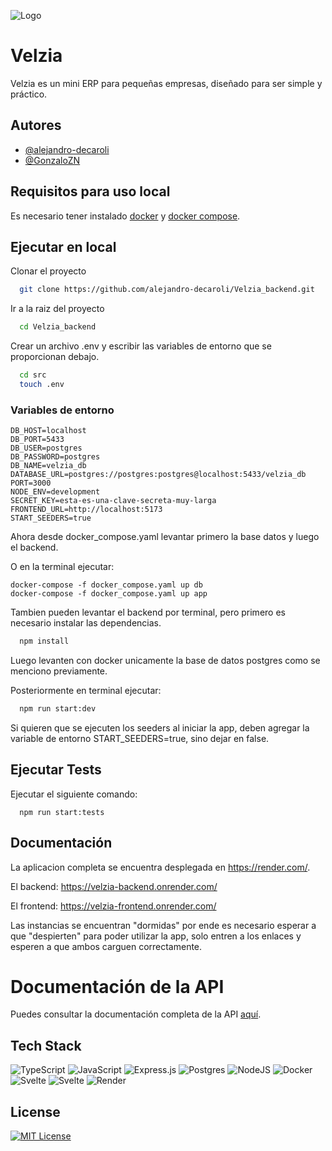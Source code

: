 ![Logo](https://github.com/user-attachments/assets/29c85e36-fe28-496c-8b20-be96fd504f4f)


# Velzia

Velzia es un mini ERP para pequeñas empresas, diseñado para ser simple y práctico.




## Autores

- [@alejandro-decaroli](https://github.com/alejandro-decaroli)
- [@GonzaloZN](https://github.com/GonzaloZN)


## Requisitos para uso local

Es necesario tener instalado [docker](https://www.docker.com/) y [docker compose](https://docs.docker.com/compose/).


    
## Ejecutar en local

Clonar el proyecto

```bash
  git clone https://github.com/alejandro-decaroli/Velzia_backend.git
```

Ir a la raiz del proyecto

```bash
  cd Velzia_backend
```

Crear un archivo .env y escribir las variables de entorno que se proporcionan debajo.

```bash
  cd src
  touch .env
``` 

### Variables de entorno

```
DB_HOST=localhost
DB_PORT=5433
DB_USER=postgres
DB_PASSWORD=postgres
DB_NAME=velzia_db
DATABASE_URL=postgres://postgres:postgres@localhost:5433/velzia_db
PORT=3000
NODE_ENV=development
SECRET_KEY=esta-es-una-clave-secreta-muy-larga
FRONTEND_URL=http://localhost:5173
START_SEEDERS=true
```

Ahora desde docker_compose.yaml levantar primero la base datos y luego el backend.

O en la terminal ejecutar:
```
docker-compose -f docker_compose.yaml up db
docker-compose -f docker_compose.yaml up app
``` 

Tambien pueden levantar el backend por terminal, pero primero es necesario instalar las dependencias.

```bash
  npm install
```
Luego levanten con docker unicamente la base de datos postgres como se menciono previamente.

Posteriormente en terminal ejecutar:

```bash
  npm run start:dev
```

Si quieren que se ejecuten los seeders al iniciar la app, deben agregar la variable de entorno START_SEEDERS=true, sino dejar en false.


## Ejecutar Tests

Ejecutar el siguiente comando:

```
  npm run start:tests
```


## Documentación

La aplicacion completa se encuentra desplegada en https://render.com/.

El backend: https://velzia-backend.onrender.com/

El frontend: https://velzia-frontend.onrender.com/

Las instancias se encuentran "dormidas" por ende es necesario esperar a que "despierten" para poder utilizar la app, solo entren a los enlaces y esperen a que ambos carguen correctamente.

# Documentación de la API

Puedes consultar la documentación completa de la API [aquí](src/docs/api.md).
## Tech Stack
![TypeScript](https://img.shields.io/badge/typescript-%23007ACC.svg?style=for-the-badge&logo=typescript&logoColor=white)
![JavaScript](https://img.shields.io/badge/javascript-%23323330.svg?style=for-the-badge&logo=javascript&logoColor=%23F7DF1E)
![Express.js](https://img.shields.io/badge/express.js-%23404d59.svg?style=for-the-badge&logo=express&logoColor=%2361DAFB)
![Postgres](https://img.shields.io/badge/postgres-%23316192.svg?style=for-the-badge&logo=postgresql&logoColor=white)
![NodeJS](https://img.shields.io/badge/node.js-6DA55F?style=for-the-badge&logo=node.js&logoColor=white)
![Docker](https://img.shields.io/badge/docker-%230db7ed.svg?style=for-the-badge&logo=docker&logoColor=white)
![Svelte](https://img.shields.io/badge/svelte-%23f1413d.svg?style=for-the-badge&logo=svelte&logoColor=white)
![Svelte](https://img.shields.io/badge/svelte-%23f1413d.svg?style=for-the-badge&logo=svelte&logoColor=white)
![Render](https://img.shields.io/badge/Render-%46E3B7.svg?style=for-the-badge&logo=render&logoColor=white)
## License

[![MIT License](https://img.shields.io/badge/License-MIT-green.svg)](https://choosealicense.com/licenses/mit/)
